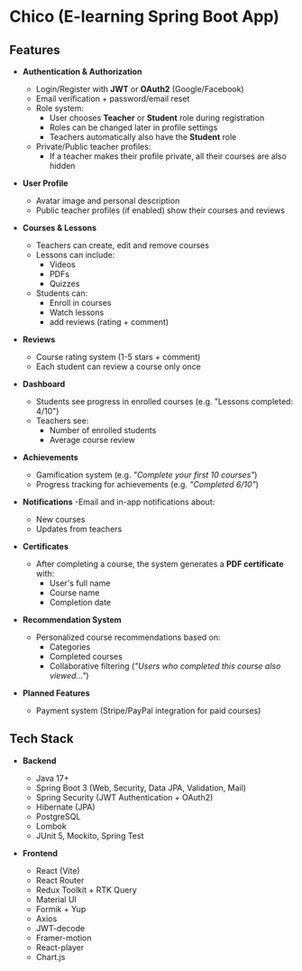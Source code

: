 # Chico (E-learning Spring Boot App)

## Features

- **Authentication & Authorization**
  - Login/Register with **JWT** or **OAuth2** (Google/Facebook)
  - Email verification + password/email reset
  - Role system:
    - User chooses **Teacher** or **Student** role during registration
    - Roles can be changed later in profile settings
    - Teachers automatically also have the **Student** role
  - Private/Public teacher profiles:
    - If a teacher makes their profile private, all their courses are also hidden

- **User Profile**
  - Avatar image and personal description
  - Public teacher profiles (if enabled) show their courses and reviews

- **Courses & Lessons**
  - Teachers can create, edit and remove courses
  - Lessons can include:
    - Videos
    - PDFs
    - Quizzes
  - Students can:
    - Enroll in courses
    - Watch lessons
    - add reviews (rating + comment)
      
- **Reviews**
  - Course rating system (1-5 stars + comment)
  - Each student can review a course only once

- **Dashboard**
  - Students see progress in enrolled courses (e.g. "Lessons completed: 4/10")
  - Teachers see:
    - Number of enrolled students
    - Average course review

- **Achievements**
  - Gamification system (e.g. *"Complete your first 10 courses"*)
  - Progress tracking for achievements (e.g. *"Completed 6/10"*)

- **Notifications**
  -Email and in-app notifications about:
    - New courses
    - Updates from teachers

- **Certificates**
  - After completing a course, the system generates a **PDF certificate** with:
    - User's full name
    - Course name
    - Completion date

- **Recommendation System**
  - Personalized course recommendations based on:
    - Categories
    - Completed courses
    - Collaborative filtering (*"Users who completed this course also viewed…"*)

- **Planned Features**
  - Payment system (Stripe/PayPal integration for paid courses)

## Tech Stack

- **Backend**
  - Java 17+
  - Spring Boot 3 (Web, Security, Data JPA, Validation, Mail)
  - Spring Security (JWT Authentication + OAuth2)
  - Hibernate (JPA)
  - PostgreSQL
  - Lombok
  - JUnit 5, Mockito, Spring Test
 
- **Frontend**
  - React (Vite)
  - React Router
  - Redux Toolkit + RTK Query
  - Material UI
  - Formik + Yup
  - Axios
  - JWT-decode
  - Framer-motion
  - React-player
  - Chart.js
